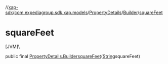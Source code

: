 //[xap-sdk](../../../../index.md)/[com.expediagroup.sdk.xap.models](../../index.md)/[PropertyDetails](../index.md)/[Builder](index.md)/[squareFeet](square-feet.md)

# squareFeet

[JVM]\

public final [PropertyDetails.Builder](index.md)[squareFeet](square-feet.md)([String](https://docs.oracle.com/javase/8/docs/api/java/lang/String.html)squareFeet)
